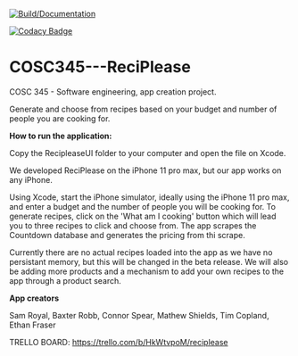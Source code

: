 [![Build/Documentation](https://github.com/timcop/ReciPlease/actions/workflows/swiftdocumentation.yml/badge.svg?branch=main)](https://github.com/timcop/ReciPlease/actions/workflows/swiftdocumentation.yml)

[![Codacy Badge](https://app.codacy.com/project/badge/Grade/7f12061adf5649febb633a2762dee81f)](https://www.codacy.com/gh/timcop/ReciPlease/dashboard?utm_source=github.com&amp;utm_medium=referral&amp;utm_content=timcop/ReciPlease&amp;utm_campaign=Badge_Grade)

# COSC345---ReciPlease
COSC 345 - Software engineering, app creation project.

Generate and choose from recipes based on your budget and number of people you are cooking for.

**How to run the application:**

Copy the RecipleaseUI folder to your computer and open the file on Xcode.

We developed ReciPlease on the iPhone 11 pro max, but our app works on any iPhone.

Using Xcode, start the iPhone simulator, ideally using the iPhone 11 pro max, and enter a budget and the number of people you will be cooking for. To generate recipes, click on the 'What am I cooking' button which will lead you to three recipes to click and choose from. The app scrapes the Countdown database and generates the pricing from thi scrape.

Currently there are no actual recipes loaded into the app as we have no persistant memory, but this will be changed in the beta release. We will also be adding more products and a mechanism to add your own recipes to the app through a product search.

**App creators**

Sam Royal, Baxter Robb, Connor Spear, Mathew Shields, Tim Copland, Ethan Fraser

TRELLO BOARD: https://trello.com/b/HkWtvpoM/reciplease




